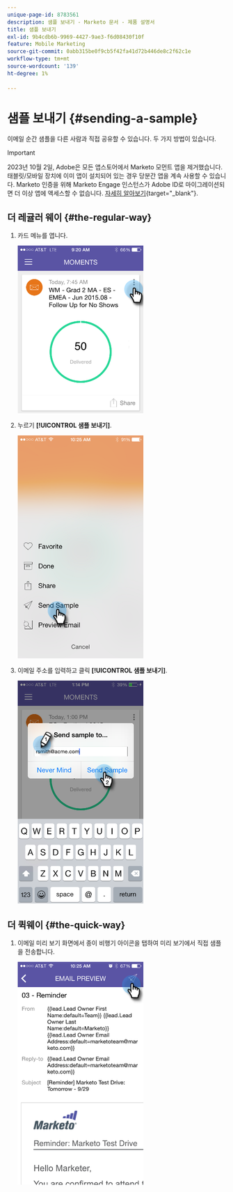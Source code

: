 ```yaml
---
unique-page-id: 8783561
description: 샘플 보내기 - Marketo 문서 - 제품 설명서
title: 샘플 보내기
exl-id: 9b4cdb6b-9969-4427-9ae3-f6d08430f10f
feature: Mobile Marketing
source-git-commit: 0abb315be0f9cb5f42fa41d72b446de8c2f62c1e
workflow-type: tm+mt
source-wordcount: '139'
ht-degree: 1%

---
```


# 샘플 보내기 {#sending-a-sample}

이메일 순간 샘플을 다른 사람과 직접 공유할 수 있습니다. 두 가지 방법이 있습니다.

>[!IMPORTANT]
>
>2023년 10월 2일, Adobe은 모든 앱스토어에서 Marketo 모먼트 앱을 제거했습니다. 태블릿/모바일 장치에 이미 앱이 설치되어 있는 경우 당분간 앱을 계속 사용할 수 있습니다. Marketo 인증을 위해 Marketo Engage 인스턴스가 Adobe ID로 마이그레이션되면 더 이상 앱에 액세스할 수 없습니다. [자세히 알아보기](https://nation.marketo.com/t5/product-discussions/marketo-events-app-and-marketo-moments-app-end-of-life/m-p/340712/highlight/true#M193869){target="_blank"}.

## 더 레귤러 웨이 {#the-regular-way}

1. 카드 메뉴를 엽니다.

   ![](assets/image2015-7-14-16-3a44-3a7.png)

1. 누르기 **[!UICONTROL 샘플 보내기]**.

   ![](assets/image2015-7-14-16-3a40-3a54.png)

1. 이메일 주소를 입력하고 클릭 **[!UICONTROL 샘플 보내기]**.

   ![](assets/image2015-7-14-17-3a2-3a32.png)

## 더 퀵웨이 {#the-quick-way}

1. 이메일 미리 보기 화면에서 종이 비행기 아이콘을 탭하여 미리 보기에서 직접 샘플을 전송합니다.

   ![](assets/image2015-9-25-10-3a28-3a47.png)
